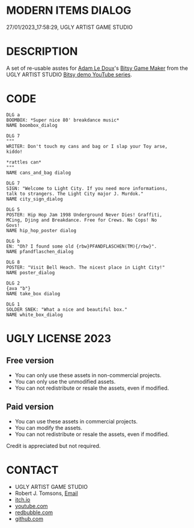MODERN ITEMS DIALOG
===================
27/01/2023_17:58:29, UGLY ARTIST GAME STUDIO

DESCRIPTION
===========

A set of re-usable asstes for [Adam Le Doux](https://twitter.com/adamledoux)'s 
[Bitsy Game Maker](https://ledoux.itch.io/bitsy) from the UGLY ARTIST 
STUDIO [Bitsy demo YouTube series](https://www.youtube.com/@uglyartistgamestudio).

CODE
====

	DLG a
	BOOMBOX: *Super nice 80' breakdance music* 
	NAME boombox_dialog

	DLG 7
	"""
	WRITER: Don't touch my cans and bag or I slap your Toy arse, 
	kiddo!

	*rattles can*
	"""
	NAME cans_and_bag dialog

	DLG 7
	SIGN: "Welcome to Light City. If you need more informations, 
	talk to strangers. The Light City major J. Murdok."
	NAME city_sign_dialog

	DLG 5
	POSTER: Hip Hop Jam 1998 Underground Never Dies! Graffiti, 
	MCing, Djing and Breakdance. Free for Crews. No Cops! No 
	Govs! 
	NAME hip_hop_poster dialog

	DLG b
	EN: "Oh? I found some old {rbw}PFANDFLASCHEN(TM){/rbw}".
	NAME pfandflaschen_dialog

	DLG 8
	POSTER: "Visit Bell Heach. The nicest place in Light City!" 
	NAME poster_dialog

	DLG 2
	{ava "b"}
	NAME take_box dialog

	DLG 1
	SOLDER SNEK: "What a nice and beautiful box."
	NAME white_box_dialog

UGLY LICENSE 2023
================= 

Free version
------------

* You can only use these assets in non-commercial projects.
* You can only use the unmodified assets.
* You can not redistribute or resale the assets, even if modified.

Paid version
------------

* You can use these assets in commercial projects.
* You can modify the assets.
* You can not redistribute or resale  the assets, even if modified.

Credit is appreciated but not required.

CONTACT
=======

* UGLY ARTIST GAME STUDIO
* Robert J. Tomsons, [Email](robertjtomsons@icloud.com)
* [itch.io](https://ugly-artist-studio.itch.io) 
* [youtube.com](https://www.youtube.com/@uglyartistgamestudio)
* [redbubble.com](https://www.redbubble.com/people/uglyartistmerch/)
* [github.com](https://github.com/uglyartistgamestudio)